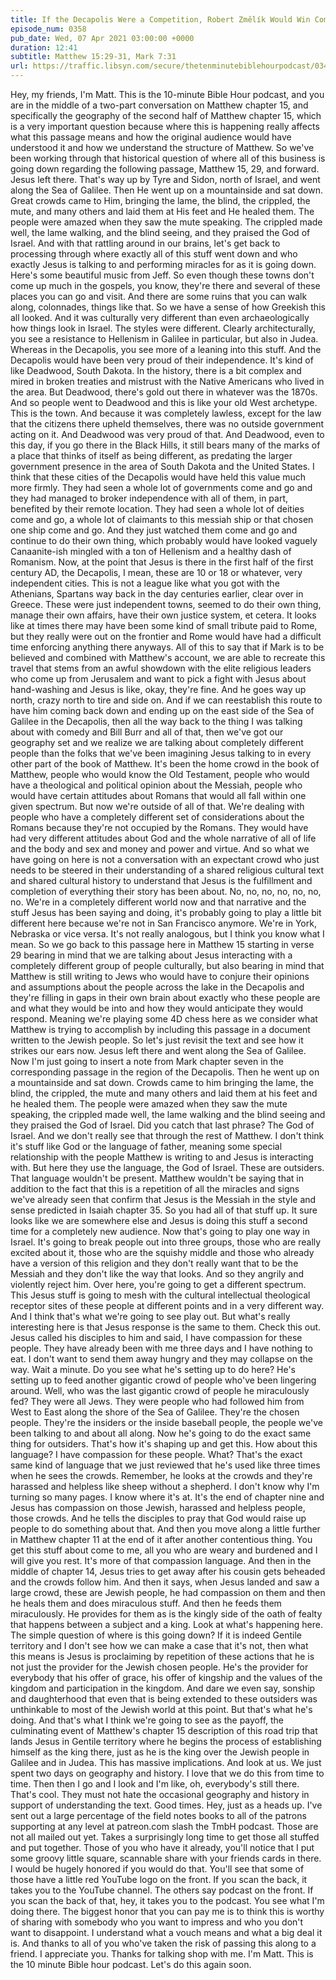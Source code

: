 ```yaml
---
title: If the Decapolis Were a Competition, Robert Změlík Would Win Comfortably. But It's Not. It's a Bunch of Non-Jewish Towns That Get Mentioned in the Bible.
episode_num: 0358
pub_date: Wed, 07 Apr 2021 03:00:00 +0000
duration: 12:41
subtitle: Matthew 15:29-31, Mark 7:31
url: https://traffic.libsyn.com/secure/thetenminutebiblehourpodcast/0348_-_If_the_Decapolis_Were_a_Competition_Robert_Zmelik_Would_Win_Comfortably._But_Its_Not._Its_a_Bunch_of_Non-Jewish_Towns_That_Get_Mentioned_in_the_Bible..mp3
---
```


 Hey, my friends, I'm Matt. This is the 10-minute Bible Hour podcast, and you are in the middle of a two-part conversation on Matthew chapter 15, and specifically the geography of the second half of Matthew chapter 15, which is a very important question because where this is happening really affects what this passage means and how the original audience would have understood it and how we understand the structure of Matthew. So we've been working through that historical question of where all of this business is going down regarding the following passage, Matthew 15, 29, and forward. Jesus left there. That's way up by Tyre and Sidon, north of Israel, and went along the Sea of Galilee. Then He went up on a mountainside and sat down. Great crowds came to Him, bringing the lame, the blind, the crippled, the mute, and many others and laid them at His feet and He healed them. The people were amazed when they saw the mute speaking. The crippled made well, the lame walking, and the blind seeing, and they praised the God of Israel. And with that rattling around in our brains, let's get back to processing through where exactly all of this stuff went down and who exactly Jesus is talking to and performing miracles for as it is going down. Here's some beautiful music from Jeff. So even though these towns don't come up much in the gospels, you know, they're there and several of these places you can go and visit. And there are some ruins that you can walk along, colonnades, things like that. So we have a sense of how Greekish this all looked. And it was culturally very different than even archaeologically how things look in Israel. The styles were different. Clearly architecturally, you see a resistance to Hellenism in Galilee in particular, but also in Judea. Whereas in the Decapolis, you see more of a leaning into this stuff. And the Decapolis would have been very proud of their independence. It's kind of like Deadwood, South Dakota. In the history, there is a bit complex and mired in broken treaties and mistrust with the Native Americans who lived in the area. But Deadwood, there's gold out there in whatever was the 1870s. And so people went to Deadwood and this is like your old West archetype. This is the town. And because it was completely lawless, except for the law that the citizens there upheld themselves, there was no outside government acting on it. And Deadwood was very proud of that. And Deadwood, even to this day, if you go there in the Black Hills, it still bears many of the marks of a place that thinks of itself as being different, as predating the larger government presence in the area of South Dakota and the United States. I think that these cities of the Decapolis would have held this value much more firmly. They had seen a whole lot of governments come and go and they had managed to broker independence with all of them, in part, benefited by their remote location. They had seen a whole lot of deities come and go, a whole lot of claimants to this messiah ship or that chosen one ship come and go. And they just watched them come and go and continue to do their own thing, which probably would have looked vaguely Canaanite-ish mingled with a ton of Hellenism and a healthy dash of Romanism. Now, at the point that Jesus is there in the first half of the first century AD, the Decapolis, I mean, these are 10 or 18 or whatever, very independent cities. This is not a league like what you got with the Athenians, Spartans way back in the day centuries earlier, clear over in Greece. These were just independent towns, seemed to do their own thing, manage their own affairs, have their own justice system, et cetera. It looks like at times there may have been some kind of small tribute paid to Rome, but they really were out on the frontier and Rome would have had a difficult time enforcing anything there anyways. All of this to say that if Mark is to be believed and combined with Matthew's account, we are able to recreate this travel that stems from an awful showdown with the elite religious leaders who come up from Jerusalem and want to pick a fight with Jesus about hand-washing and Jesus is like, okay, they're fine. And he goes way up north, crazy north to tire and side on. And if we can reestablish this route to have him coming back down and ending up on the east side of the Sea of Galilee in the Decapolis, then all the way back to the thing I was talking about with comedy and Bill Burr and all of that, then we've got our geography set and we realize we are talking about completely different people than the folks that we've been imagining Jesus talking to in every other part of the book of Matthew. It's been the home crowd in the book of Matthew, people who would know the Old Testament, people who would have a theological and political opinion about the Messiah, people who would have certain attitudes about Romans that would all fall within one given spectrum. But now we're outside of all of that. We're dealing with people who have a completely different set of considerations about the Romans because they're not occupied by the Romans. They would have had very different attitudes about God and the whole narrative of all of life and the body and sex and money and power and virtue. And so what we have going on here is not a conversation with an expectant crowd who just needs to be steered in their understanding of a shared religious cultural text and shared cultural history to understand that Jesus is the fulfillment and completion of everything their story has been about. No, no, no, no, no, no, no. We're in a completely different world now and that narrative and the stuff Jesus has been saying and doing, it's probably going to play a little bit different here because we're not in San Francisco anymore. We're in York, Nebraska or vice versa. It's not really analogous, but I think you know what I mean. So we go back to this passage here in Matthew 15 starting in verse 29 bearing in mind that we are talking about Jesus interacting with a completely different group of people culturally, but also bearing in mind that Matthew is still writing to Jews who would have to conjure their opinions and assumptions about the people across the lake in the Decapolis and they're filling in gaps in their own brain about exactly who these people are and what they would be into and how they would anticipate they would respond. Meaning we're playing some 4D chess here as we consider what Matthew is trying to accomplish by including this passage in a document written to the Jewish people. So let's just revisit the text and see how it strikes our ears now. Jesus left there and went along the Sea of Galilee. Now I'm just going to insert a note from Mark chapter seven in the corresponding passage in the region of the Decapolis. Then he went up on a mountainside and sat down. Crowds came to him bringing the lame, the blind, the crippled, the mute and many others and laid them at his feet and he healed them. The people were amazed when they saw the mute speaking, the crippled made well, the lame walking and the blind seeing and they praised the God of Israel. Did you catch that last phrase? The God of Israel. And we don't really see that through the rest of Matthew. I don't think it's stuff like God or the language of father, meaning some special relationship with the people Matthew is writing to and Jesus is interacting with. But here they use the language, the God of Israel. These are outsiders. That language wouldn't be present. Matthew wouldn't be saying that in addition to the fact that this is a repetition of all the miracles and signs we've already seen that confirm that Jesus is the Messiah in the style and sense predicted in Isaiah chapter 35. So you had all of that stuff up. It sure looks like we are somewhere else and Jesus is doing this stuff a second time for a completely new audience. Now that's going to play one way in Israel. It's going to break people out into three groups, those who are really excited about it, those who are the squishy middle and those who already have a version of this religion and they don't really want that to be the Messiah and they don't like the way that looks. And so they angrily and violently reject him. Over here, you're going to get a different spectrum. This Jesus stuff is going to mesh with the cultural intellectual theological receptor sites of these people at different points and in a very different way. And I think that's what we're going to see play out. But what's really interesting here is that Jesus response is the same to them. Check this out. Jesus called his disciples to him and said, I have compassion for these people. They have already been with me three days and I have nothing to eat. I don't want to send them away hungry and they may collapse on the way. Wait a minute. Do you see what he's setting up to do here? He's setting up to feed another gigantic crowd of people who've been lingering around. Well, who was the last gigantic crowd of people he miraculously fed? They were all Jews. They were people who had followed him from West to East along the shore of the Sea of Galilee. They're the chosen people. They're the insiders or the inside baseball people, the people we've been talking to and about all along. Now he's going to do the exact same thing for outsiders. That's how it's shaping up and get this. How about this language? I have compassion for these people. What? That's the exact same kind of language that we just reviewed that he's used like three times when he sees the crowds. Remember, he looks at the crowds and they're harassed and helpless like sheep without a shepherd. I don't know why I'm turning so many pages. I know where it's at. It's the end of chapter nine and Jesus has compassion on those Jewish, harassed and helpless people, those crowds. And he tells the disciples to pray that God would raise up people to do something about that. And then you move along a little further in Matthew chapter 11 at the end of it after another contentious thing. You get this stuff about come to me, all you who are weary and burdened and I will give you rest. It's more of that compassion language. And then in the middle of chapter 14, Jesus tries to get away after his cousin gets beheaded and the crowds follow him. And then it says, when Jesus landed and saw a large crowd, these are Jewish people, he had compassion on them and then he heals them and does miraculous stuff. And then he feeds them miraculously. He provides for them as is the kingly side of the oath of fealty that happens between a subject and a king. Look at what's happening here. The simple question of where is this going down? If it is indeed Gentile territory and I don't see how we can make a case that it's not, then what this means is Jesus is proclaiming by repetition of these actions that he is not just the provider for the Jewish chosen people. He's the provider for everybody that his offer of grace, his offer of kingship and the values of the kingdom and participation in the kingdom. And dare we even say, sonship and daughterhood that even that is being extended to these outsiders was unthinkable to most of the Jewish world at this point. But that's what he's doing. And that's what I think we're going to see as the payoff, the culminating event of Matthew's chapter 15 description of this road trip that lands Jesus in Gentile territory where he begins the process of establishing himself as the king there, just as he is the king over the Jewish people in Galilee and in Judea. This has massive implications. And look at us. We just spent two days on geography and history. I love that we do this from time to time. Then then I go and I look and I'm like, oh, everybody's still there. That's cool. They must not hate the occasional geography and history in support of understanding the text. Good times. Hey, just as a heads up. I've sent out a large percentage of the field notes books to all of the patrons supporting at any level at patreon.com slash the TmbH podcast. Those are not all mailed out yet. Takes a surprisingly long time to get those all stuffed and put together. Those of you who have it already, you'll notice that I put some groovy little square, scannable share with your friends cards in there. I would be hugely honored if you would do that. You'll see that some of those have a little red YouTube logo on the front. If you scan the back, it takes you to the YouTube channel. The others say podcast on the front. If you scan the back of that, hey, it takes you to the podcast. You see what I'm doing there. The biggest honor that you can pay me is to think this is worthy of sharing with somebody who you want to impress and who you don't want to disappoint. I understand what a vouch means and what a big deal it is. And thanks to all of you who've taken the risk of passing this along to a friend. I appreciate you. Thanks for talking shop with me. I'm Matt. This is the 10 minute Bible hour podcast. Let's do this again soon.